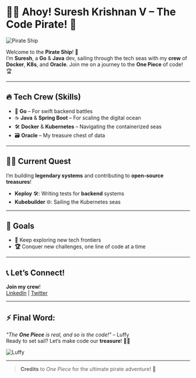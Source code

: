 # 🏴‍☠️ **Ahoy! Suresh Krishnan V – The Code Pirate!** 🌊

![Pirate Ship](https://media.giphy.com/media/4U5qGJykMG2O0/giphy.gif)

Welcome to the **Pirate Ship**! 🚢  
I’m **Suresh**, a **Go** & **Java** dev, sailing through the tech seas with my **crew** of **Docker**, **K8s**, and **Oracle**. Join me on a journey to the **One Piece** of code! 🏆

---

## 🔥 **Tech Crew (Skills)**

- 🐹 **Go** – For swift backend battles  
- ☕ **Java** & **Spring Boot** – For scaling the digital ocean  
- 🛠️ **Docker** & **Kubernetes** – Navigating the containerized seas  
- 🗃️ **Oracle** – My treasure chest of data

---

## 🏴‍☠️ **Current Quest**

I’m building **legendary systems** and contributing to **open-source treasures**!

- **Keploy** 🛠️: Writing tests for **backend** systems  
- **Kubebuilder** 🌐: Sailing the Kubernetes seas

---

## 🚀 **Goals**  
- **🚢** Keep exploring new tech frontiers  
- **🏆** Conquer new challenges, one line of code at a time  

---

## 📞 **Let’s Connect!**  
**Join my crew**!  
[LinkedIn](https://www.linkedin.com/in/sureshkrishnan-v) | [Twitter](https://twitter.com/sureshkrishnan_v)

---

## ⚡ **Final Word:**
_"The **One Piece** is real, and so is the code!"_ – Luffy  
Ready to set sail? Let’s make code our **treasure**! 🏴‍☠️

![Luffy](https://media.giphy.com/media/1gXbxAjWQhKZo/giphy.gif)

---

> **Credits** to _One Piece_ for the ultimate pirate adventure! 🌊
